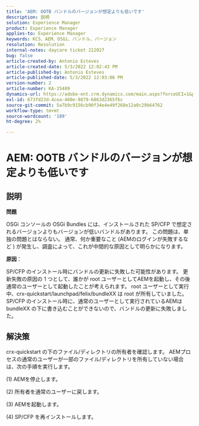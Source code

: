 ```yaml
---
title: 'AEM: OOTB バンドルのバージョンが想定よりも低いです'
description: 説明
solution: Experience Manager
product: Experience Manager
applies-to: Experience Manager
keywords: KCS、AEM、OSGi、バンドル、バージョン
resolution: Resolution
internal-notes: daycare ticket 212027
bug: false
article-created-by: Antonio Esteves
article-created-date: 5/3/2022 12:02:43 PM
article-published-by: Antonio Esteves
article-published-date: 5/3/2022 12:03:06 PM
version-number: 2
article-number: KA-15489
dynamics-url: https://adobe-ent.crm.dynamics.com/main.aspx?forceUCI=1&pagetype=entityrecord&etn=knowledgearticle&id=f65f45ef-d8ca-ec11-a7b5-6045bd00db33
exl-id: 673fd23d-4cea-460e-9879-6863d2365f6c
source-git-commit: 5a7b9c9156cb90f34e4e49f268e12a0c29b64762
workflow-type: tm+mt
source-wordcount: '189'
ht-degree: 2%

---
```


# AEM: OOTB バンドルのバージョンが想定よりも低いです

## 説明


<b>問題</b>

OSGi コンソールの OSGi Bundles には、インストールされた SP/CFP で想定されるバージョンよりもバージョンが低いバンドルがあります。 この問題は、単独の問題とはならない。 通常、何か重要なこと (AEMのログインが失敗するなど ) が発生し、調査によって、これが中間的な原因として明らかになります。



<b>原因</b>：

SP/CFP のインストール時にバンドルの更新に失敗した可能性があります。 更新失敗の原因の 1 つとして、誰かが root ユーザーとしてAEMを起動し、その後通常のユーザーとして起動したことが考えられます。 root ユーザーとして実行中、crx-quickstart/launchpad/felix/bundleXX は root が所有していました。 SP/CFP のインストール時に、通常のユーザーとして実行されているAEMは bundleXX の下に書き込むことができないので、バンドルの更新に失敗しました。


## 解決策


crx-quickstart の下のファイル/ディレクトリの所有者を確認します。 AEMプロセスの通常のユーザーが一部のファイル/ディレクトリを所有していない場合は、次の手順を実行します。

(1) AEMを停止します。

(2) 所有者を通常のユーザーに戻します。

(3) AEMを起動します。

(4) SP/CFP を再インストールします。
